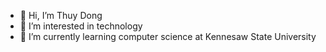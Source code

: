 - 👋 Hi, I’m Thuy Dong 
- 👀 I’m interested in technology 
- 🌱 I’m currently learning computer science at Kennesaw State University
